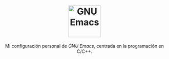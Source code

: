 <div align="center">
  <h1>
    <img src="https://assets-global.website-files.com/6047a9e35e5dc54ac86ddd90/63064c69ad040001a47d4220_d114de0d.png" alt="GNU Emacs" width="100" height="100"/>
  </h1>
  Mi configuración personal de <i>GNU Emacs</i>, centrada en la programación en C/C++.
</div>